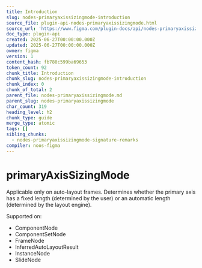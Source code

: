 ```yaml
---
title: Introduction
slug: nodes-primaryaxissizingmode-introduction
source_file: plugin-api-nodes-primaryaxissizingmode.html
source_url: 'https://www.figma.com/plugin-docs/api/nodes-primaryaxissizingmode/'
doc_type: plugin-api
created: 2025-06-27T00:00:00.000Z
updated: 2025-06-27T00:00:00.000Z
owner: figma
version: 1
content_hash: fb780c599ba69653
token_count: 92
chunk_title: Introduction
chunk_slug: nodes-primaryaxissizingmode-introduction
chunk_index: 0
chunk_of_total: 2
parent_file: nodes-primaryaxissizingmode.md
parent_slug: nodes-primaryaxissizingmode
char_count: 319
heading_level: h2
chunk_type: guide
merge_type: atomic
tags: []
sibling_chunks:
  - nodes-primaryaxissizingmode-signature-remarks
compiler: noos-figma
---
```


# primaryAxisSizingMode

Applicable only on auto-layout frames. Determines whether the primary axis has a fixed length (determined by the user) or an automatic length (determined by the layout engine).

 Supported on:

- ComponentNode
- ComponentSetNode
- FrameNode
- InferredAutoLayoutResult
- InstanceNode
- SlideNode
